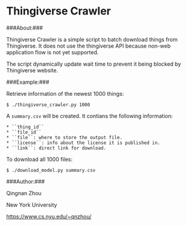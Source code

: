 # Thingiverse Crawler #

###About:###

Thingiverse Crawler is a simple script to batch download things from
Thingiverse.  It does not use the thingiverse API because non-web application
flow is not yet supported.

The script dynamically update wait time to prevent it being blocked by
Thingiverse website.

###Example:###

Retrieve information of the newest 1000 things:

    $ ./thingiverse_crawler.py 1000

A `summary.csv` will be created.  It contians the following information:

    * ``thing_id``
    * ``file_id``
    * ``file``: where to store the output file.
    * ``license``: info about the license it is published in.
    * ``link``: direct link for download.

To download all 1000 files:

    $ ./download_model.py summary.csv

###Author:###

Qingnan Zhou

New York University

<https://www.cs.nyu.edu/~qnzhou/>
